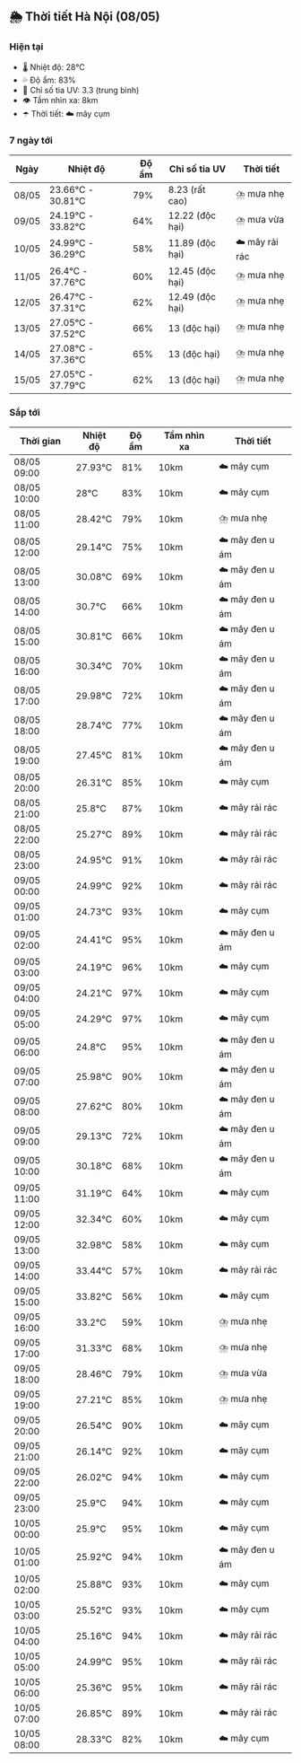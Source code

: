 ## 🌦️ Thời tiết Hà Nội (08/05)

### Hiện tại

- 🌡️ Nhiệt độ: 28℃
- 💦 Độ ẩm: 83%
- 🌟 Chỉ số tia UV: 3.3 (trung bình)
- 👁️ Tầm nhìn xa: 8km
- ☂️ Thời tiết: ☁️ mây cụm

### 7 ngày tới

| Ngày | Nhiệt độ | Độ ẩm | Chỉ số tia UV | Thời tiết |
| --- | --- | --- | --- | --- |
| 08/05 | 23.66℃ - 30.81℃ | 79% | 8.23 (rất cao) | ⛈️ mưa nhẹ |
| 09/05 | 24.19℃ - 33.82℃ | 64% | 12.22 (độc hại) | ⛈️ mưa vừa |
| 10/05 | 24.99℃ - 36.29℃ | 58% | 11.89 (độc hại) | ☁️ mây rải rác |
| 11/05 | 26.4℃ - 37.76℃ | 60% | 12.45 (độc hại) | ⛈️ mưa nhẹ |
| 12/05 | 26.47℃ - 37.31℃ | 62% | 12.49 (độc hại) | ⛈️ mưa nhẹ |
| 13/05 | 27.05℃ - 37.52℃ | 66% | 13 (độc hại) | ⛈️ mưa nhẹ |
| 14/05 | 27.08℃ - 37.36℃ | 65% | 13 (độc hại) | ⛈️ mưa nhẹ |
| 15/05 | 27.05℃ - 37.79℃ | 62% | 13 (độc hại) | ⛈️ mưa nhẹ |

### Sắp tới

| Thời gian | Nhiệt độ | Độ ẩm | Tầm nhìn xa | Thời tiết |
| --- | --- | --- | --- | --- |
| 08/05 09:00 | 27.93℃ | 81% | 10km | ☁️ mây cụm |
| 08/05 10:00 | 28℃ | 83% | 10km | ☁️ mây cụm |
| 08/05 11:00 | 28.42℃ | 79% | 10km | ⛈️ mưa nhẹ |
| 08/05 12:00 | 29.14℃ | 75% | 10km | ☁️ mây đen u ám |
| 08/05 13:00 | 30.08℃ | 69% | 10km | ☁️ mây đen u ám |
| 08/05 14:00 | 30.7℃ | 66% | 10km | ☁️ mây đen u ám |
| 08/05 15:00 | 30.81℃ | 66% | 10km | ☁️ mây đen u ám |
| 08/05 16:00 | 30.34℃ | 70% | 10km | ☁️ mây đen u ám |
| 08/05 17:00 | 29.98℃ | 72% | 10km | ☁️ mây đen u ám |
| 08/05 18:00 | 28.74℃ | 77% | 10km | ☁️ mây đen u ám |
| 08/05 19:00 | 27.45℃ | 81% | 10km | ☁️ mây đen u ám |
| 08/05 20:00 | 26.31℃ | 85% | 10km | ☁️ mây cụm |
| 08/05 21:00 | 25.8℃ | 87% | 10km | ☁️ mây rải rác |
| 08/05 22:00 | 25.27℃ | 89% | 10km | ☁️ mây rải rác |
| 08/05 23:00 | 24.95℃ | 91% | 10km | ☁️ mây rải rác |
| 09/05 00:00 | 24.99℃ | 92% | 10km | ☁️ mây rải rác |
| 09/05 01:00 | 24.73℃ | 93% | 10km | ☁️ mây cụm |
| 09/05 02:00 | 24.41℃ | 95% | 10km | ☁️ mây đen u ám |
| 09/05 03:00 | 24.19℃ | 96% | 10km | ☁️ mây cụm |
| 09/05 04:00 | 24.21℃ | 97% | 10km | ☁️ mây cụm |
| 09/05 05:00 | 24.29℃ | 97% | 10km | ☁️ mây cụm |
| 09/05 06:00 | 24.8℃ | 95% | 10km | ☁️ mây đen u ám |
| 09/05 07:00 | 25.98℃ | 90% | 10km | ☁️ mây đen u ám |
| 09/05 08:00 | 27.62℃ | 80% | 10km | ☁️ mây đen u ám |
| 09/05 09:00 | 29.13℃ | 72% | 10km | ☁️ mây đen u ám |
| 09/05 10:00 | 30.18℃ | 68% | 10km | ☁️ mây đen u ám |
| 09/05 11:00 | 31.19℃ | 64% | 10km | ☁️ mây cụm |
| 09/05 12:00 | 32.34℃ | 60% | 10km | ☁️ mây cụm |
| 09/05 13:00 | 32.98℃ | 58% | 10km | ☁️ mây cụm |
| 09/05 14:00 | 33.44℃ | 57% | 10km | ☁️ mây rải rác |
| 09/05 15:00 | 33.82℃ | 56% | 10km | ☁️ mây cụm |
| 09/05 16:00 | 33.2℃ | 59% | 10km | ⛈️ mưa nhẹ |
| 09/05 17:00 | 31.33℃ | 68% | 10km | ⛈️ mưa nhẹ |
| 09/05 18:00 | 28.46℃ | 79% | 10km | ⛈️ mưa vừa |
| 09/05 19:00 | 27.21℃ | 85% | 10km | ⛈️ mưa nhẹ |
| 09/05 20:00 | 26.54℃ | 90% | 10km | ☁️ mây cụm |
| 09/05 21:00 | 26.14℃ | 92% | 10km | ☁️ mây cụm |
| 09/05 22:00 | 26.02℃ | 94% | 10km | ☁️ mây cụm |
| 09/05 23:00 | 25.9℃ | 94% | 10km | ☁️ mây cụm |
| 10/05 00:00 | 25.9℃ | 95% | 10km | ☁️ mây cụm |
| 10/05 01:00 | 25.92℃ | 94% | 10km | ☁️ mây đen u ám |
| 10/05 02:00 | 25.88℃ | 93% | 10km | ☁️ mây cụm |
| 10/05 03:00 | 25.52℃ | 93% | 10km | ☁️ mây cụm |
| 10/05 04:00 | 25.16℃ | 94% | 10km | ☁️ mây rải rác |
| 10/05 05:00 | 24.99℃ | 95% | 10km | ☁️ mây rải rác |
| 10/05 06:00 | 25.36℃ | 95% | 10km | ☁️ mây rải rác |
| 10/05 07:00 | 26.85℃ | 89% | 10km | ☁️ mây rải rác |
| 10/05 08:00 | 28.33℃ | 82% | 10km | ☁️ mây cụm |
